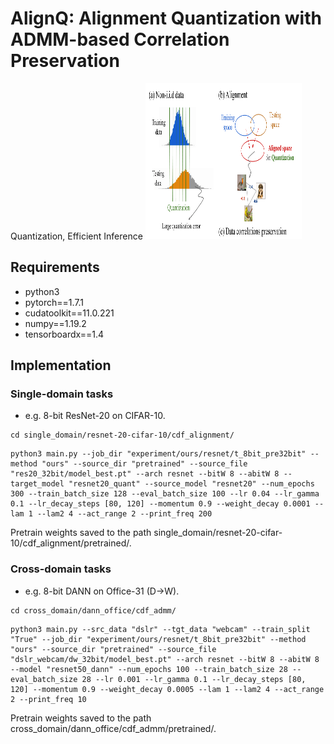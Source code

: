 # AlignQ: Alignment Quantization with ADMM-based Correlation Preservation
Quantization, Efficient Inference
<img src="img/motivation.png" width="250" height="250">

## Requirements

* python3
* pytorch==1.7.1
* cudatoolkit==11.0.221 
* numpy==1.19.2
* tensorboardx==1.4

## Implementation

### Single-domain tasks

* e.g. 8-bit ResNet-20 on CIFAR-10.

```shell
cd single_domain/resnet-20-cifar-10/cdf_alignment/
```

```shell
python3 main.py --job_dir "experiment/ours/resnet/t_8bit_pre32bit" --method "ours" --source_dir "pretrained" --source_file "res20_32bit/model_best.pt" --arch resnet --bitW 8 --abitW 8 --target_model "resnet20_quant" --source_model "resnet20" --num_epochs 300 --train_batch_size 128 --eval_batch_size 100 --lr 0.04 --lr_gamma 0.1 --lr_decay_steps [80, 120] --momentum 0.9 --weight_decay 0.0001 --lam 1 --lam2 4 --act_range 2 --print_freq 200
```
Pretrain weights saved to the path single_domain/resnet-20-cifar-10/cdf_alignment/pretrained/.

### Cross-domain tasks

* e.g. 8-bit DANN on Office-31 (D->W).

```shell
cd cross_domain/dann_office/cdf_admm/
```

```shell
python3 main.py --src_data "dslr" --tgt_data "webcam" --train_split "True" --job_dir "experiment/ours/resnet/t_8bit_pre32bit" --method "ours" --source_dir "pretrained" --source_file "dslr_webcam/dw_32bit/model_best.pt" --arch resnet --bitW 8 --abitW 8 --model "resnet50_dann" --num_epochs 100 --train_batch_size 28 --eval_batch_size 28 --lr 0.001 --lr_gamma 0.1 --lr_decay_steps [80, 120] --momentum 0.9 --weight_decay 0.0005 --lam 1 --lam2 4 --act_range 2 --print_freq 10
```
Pretrain weights saved to the path cross_domain/dann_office/cdf_admm/pretrained/.



